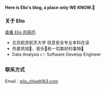**Here is Elio's blog, a place only WE KNOW.🦋**

### 关于 Elio

[查看 Elio 的简历](/file/resume-cn.pdf)

- 北京航空航天大学 信息安全专业本科在读
- 热爱烘焙🎂、音乐🎵和一切美好的事物🌈
- Data Analysis 👉 Software Develop Engineer



### 联系方式

Email：elio_chiu@163.com
